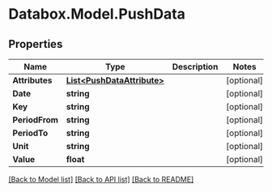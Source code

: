 # Databox.Model.PushData

## Properties

Name | Type | Description | Notes
------------ | ------------- | ------------- | -------------
**Attributes** | [**List&lt;PushDataAttribute&gt;**](PushDataAttribute.md) |  | [optional] 
**Date** | **string** |  | [optional] 
**Key** | **string** |  | [optional] 
**PeriodFrom** | **string** |  | [optional] 
**PeriodTo** | **string** |  | [optional] 
**Unit** | **string** |  | [optional] 
**Value** | **float** |  | [optional] 

[[Back to Model list]](../README.md#documentation-for-models) [[Back to API list]](../README.md#documentation-for-api-endpoints) [[Back to README]](../README.md)

